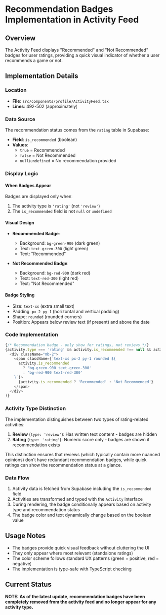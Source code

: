 # Recommendation Badges Implementation in Activity Feed

## Overview
The Activity Feed displays "Recommended" and "Not Recommended" badges for user ratings, providing a quick visual indicator of whether a user recommends a game or not.

## Implementation Details

### Location
- **File**: `src/components/profile/ActivityFeed.tsx`
- **Lines**: 492-502 (approximately)

### Data Source
The recommendation status comes from the `rating` table in Supabase:
- **Field**: `is_recommended` (boolean)
- **Values**: 
  - `true` = Recommended
  - `false` = Not Recommended
  - `null`/`undefined` = No recommendation provided

### Display Logic

#### When Badges Appear
Badges are displayed only when:
1. The activity type is `'rating'` (not `'review'`)
2. The `is_recommended` field is not `null` or `undefined`

#### Visual Design
- **Recommended Badge**:
  - Background: `bg-green-900` (dark green)
  - Text: `text-green-300` (light green)
  - Text: "Recommended"

- **Not Recommended Badge**:
  - Background: `bg-red-900` (dark red)
  - Text: `text-red-300` (light red)
  - Text: "Not Recommended"

#### Badge Styling
- Size: `text-xs` (extra small text)
- Padding: `px-2 py-1` (horizontal and vertical padding)
- Shape: `rounded` (rounded corners)
- Position: Appears below review text (if present) and above the date

### Code Implementation

```typescript
{/* Recommendation badge - only show for ratings, not reviews */}
{activity.type === 'rating' && activity.is_recommended !== null && activity.is_recommended !== undefined && (
  <div className="mb-2">
    <span className={`text-xs px-2 py-1 rounded ${
      activity.is_recommended 
        ? 'bg-green-900 text-green-300' 
        : 'bg-red-900 text-red-300'
    }`}>
      {activity.is_recommended ? 'Recommended' : 'Not Recommended'}
    </span>
  </div>
)}
```

### Activity Type Distinction
The implementation distinguishes between two types of rating-related activities:
1. **Review** (`type: 'review'`): Has written text content - badges are hidden
2. **Rating** (`type: 'rating'`): Numeric score only - badges are shown if recommendation exists

This distinction ensures that reviews (which typically contain more nuanced opinions) don't have redundant recommendation badges, while quick ratings can show the recommendation status at a glance.

### Data Flow
1. Activity data is fetched from Supabase including the `is_recommended` field
2. Activities are transformed and typed with the `Activity` interface
3. During rendering, the badge conditionally appears based on activity type and recommendation status
4. The badge color and text dynamically change based on the boolean value

## Usage Notes
- The badges provide quick visual feedback without cluttering the UI
- They only appear where most relevant (standalone ratings)
- The color scheme follows standard UX patterns (green = positive, red = negative)
- The implementation is type-safe with TypeScript checking

## Current Status
**NOTE: As of the latest update, recommendation badges have been completely removed from the activity feed and no longer appear for any activity type.**